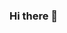 ### Hi there 👋

<!--
**ke1echi/ke1echi** is a ✨ _special_ ✨ repository because its `README.md` (this file) appears on your GitHub profile.

Here are some ideas to get you started:

### Hi there, my name is KC! 👋

- 🔭 I’m currently working as a Backend Engineer @Webbiz, during the weekends I spend time on personal projects like https://ballot-io.netlify.app/ and https://gophercises.com
- 🌱 I’m currently learning Golang.
- 👯 I’m looking to collaborate on anything nice :)
- 💬 Ask me about JS/TS/React/Go
- 📫 How to reach me: email: mrkelechichinaka@gmail.com
- 😄 Pronouns: he/him
- ⚡ Fun fact: Eating makes me happy.
-->

